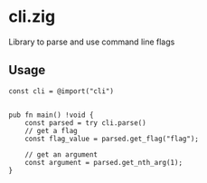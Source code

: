 # cli.zig
Library to parse and use command line flags


## Usage
```zig
const cli = @import("cli")


pub fn main() !void {
    const parsed = try cli.parse()
    // get a flag
    const flag_value = parsed.get_flag("flag");

    // get an argument
    const argument = parsed.get_nth_arg(1);
}

```
